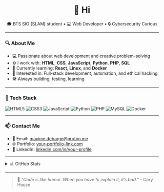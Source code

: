 <h1 align="center">👋 Hi</h1>

<p align="center">
  🎓 BTS SIO (SLAM) student • 💻 Web Developer • 🔒 Cybersecurity Curious  
</p>

---

### 🔍 About Me

- 💻 Passionate about web development and creative problem-solving  
- ⚙️ I work with: **HTML**, **CSS**, **JavaScript**, **Python**, **PHP**, **SQL**  
- 🌱 Currently learning: **React**, **Linux**, and **Docker**  
- 📌 Interested in: Full-stack development, automation, and ethical hacking  
- 🛠️ Always building, testing, learning  

---

### 🧰 Tech Stack

![HTML5](https://img.shields.io/badge/HTML5-E34F26?style=flat&logo=html5&logoColor=white)
![CSS3](https://img.shields.io/badge/CSS3-1572B6?style=flat&logo=css3&logoColor=white)
![JavaScript](https://img.shields.io/badge/JavaScript-F7DF1E?style=flat&logo=javascript&logoColor=black)
![Python](https://img.shields.io/badge/Python-3776AB?style=flat&logo=python&logoColor=white)
![PHP](https://img.shields.io/badge/PHP-777BB4?style=flat&logo=php&logoColor=white)
![MySQL](https://img.shields.io/badge/MySQL-4479A1?style=flat&logo=mysql&logoColor=white)
![Docker](https://img.shields.io/badge/Docker-2496ED?style=flat&logo=docker&logoColor=white)

---

### 📫 Contact Me

- 📩 Email: maxime.debarge@proton.me  
- 🌐 Portfolio: [your-portfolio-link.com](https://your-portfolio-link.com)  
- 💼 LinkedIn: [linkedin.com/in/your-profile](https://linkedin.com/in/your-profile)

---

<details>
  <summary>📊 GitHub Stats</summary>

  <p align="center">
    <img src="https://github-readme-stats.vercel.app/api?username=MaximeDebarge&show_icons=true&theme=default" width="450"/>
    <img src="https://github-readme-stats.vercel.app/api/top-langs/?username=MaximeDebarge&layout=compact" width="350"/>
  </p>

</details>

---

> 🧠 *"Code is like humor. When you have to explain it, it’s bad."* – Cory House
